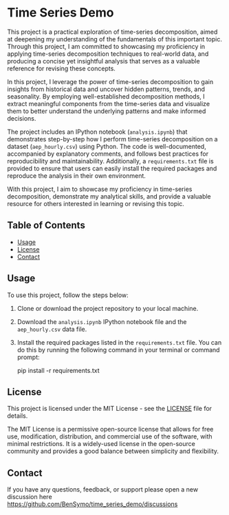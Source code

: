 # Time Series Demo

This project is a practical exploration of time-series decomposition, aimed at deepening my understanding of the fundamentals of this important topic. Through this project, I am committed to showcasing my proficiency in applying time-series decomposition techniques to real-world data, and producing a concise yet insightful analysis that serves as a valuable reference for revising these concepts.

In this project, I leverage the power of time-series decomposition to gain insights from historical data and uncover hidden patterns, trends, and seasonality. By employing well-established decomposition methods, I extract meaningful components from the time-series data and visualize them to better understand the underlying patterns and make informed decisions.

The project includes an IPython notebook (`analysis.ipynb`) that demonstrates step-by-step how I perform time-series decomposition on a dataset (`aep_hourly.csv`) using Python. The code is well-documented, accompanied by explanatory comments, and follows best practices for reproducibility and maintainability. Additionally, a `requirements.txt` file is provided to ensure that users can easily install the required packages and reproduce the analysis in their own environment.

With this project, I aim to showcase my proficiency in time-series decomposition, demonstrate my analytical skills, and provide a valuable resource for others interested in learning or revising this topic.

## Table of Contents

- [Usage](#usage)
- [License](#license)
- [Contact](#contact)

## Usage

To use this project, follow the steps below:

1. Clone or download the project repository to your local machine.

2. Download the `analysis.ipynb` IPython notebook file and the `aep_hourly.csv` data file.

3. Install the required packages listed in the `requirements.txt` file. You can do this by running the following command in your terminal or command prompt:

   pip install -r requirements.txt

## License

This project is licensed under the MIT License - see the [LICENSE](LICENSE) file for details.

The MIT License is a permissive open-source license that allows for free use, modification, distribution, and commercial use of the software, with minimal restrictions. It is a widely-used license in the open-source community and provides a good balance between simplicity and flexibility.

## Contact

If you have any questions, feedback, or support please open a new discussion here https://github.com/BenSymo/time_series_demo/discussions
